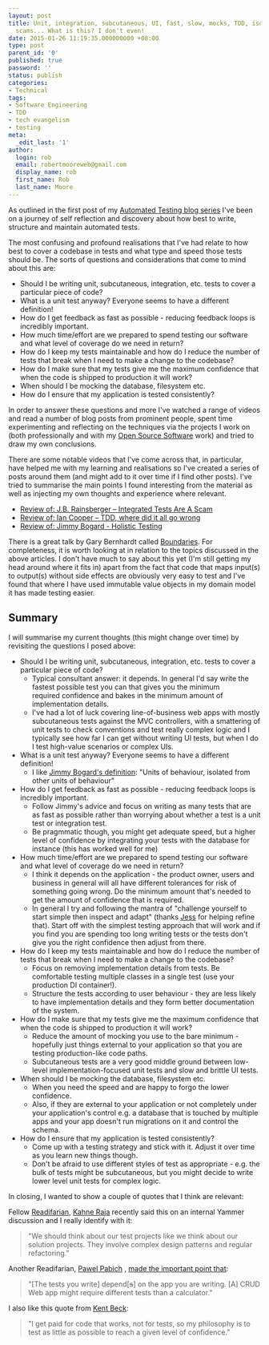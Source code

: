 ```yaml
---
layout: post
title: Unit, integration, subcutaneous, UI, fast, slow, mocks, TDD, isolation and
  scams... What is this? I don't even!
date: 2015-01-26 11:19:35.000000000 +08:00
type: post
parent_id: '0'
published: true
password: ''
status: publish
categories:
- Technical
tags:
- Software Engineering
- TDD
- tech evangelism
- testing
meta:
  _edit_last: '1'
author:
  login: rob
  email: robertmooreweb@gmail.com
  display_name: rob
  first_name: Rob
  last_name: Moore
---
```



As outlined in the first post of my [Automated Testing blog series](http://robdmoore.id.au/blog/2014/01/23/test-naming-automated-testing-series/) I've been on a journey of self reflection and discovery about how best to write, structure and maintain automated tests.



The most confusing and profound realisations that I've had relate to how best to cover a codebase in tests and what type and speed those tests should be. The sorts of questions and considerations that come to mind about this are:


- Should I be writing unit, subcutaneous, integration, etc. tests to cover a particular piece of code?
- What is a unit test anyway? Everyone seems to have a different definition!
- How do I get feedback as fast as possible - reducing feedback loops is incredibly important.
- How much time/effort are we prepared to spend testing our software and what level of coverage do we need in return?
- How do I keep my tests maintainable and how do I reduce the number of tests that break when I need to make a change to the codebase?
- How do I make sure that my tests give me the maximum confidence that when the code is shipped to production it will work?
- When should I be mocking the database, filesystem etc.
- How do I ensure that my application is tested consistently?



In order to answer these questions and more I've watched a range of videos and read a number of blog posts from prominent people, spent time experimenting and reflecting on the techniques via the projects I work on (both professionally and with my [Open Source Software](https://github.com/robdmoore) work) and tried to draw my own conclusions.



There are some notable videos that I've come across that, in particular, have helped me with my learning and realisations so I've created a series of posts around them (and might add to it over time if I find other posts). I've tried to summarise the main points I found interesting from the material as well as injecting my own thoughts and experience where relevant.


- [Review of: J.B. Rainsberger – Integrated Tests Are A Scam](http://robdmoore.id.au/blog/2015/01/26/review-of-j-b-rainsberger-integrated-tests-are-a-scam/ "Review of: J.B. Rainsberger – Integrated Tests Are A Scam")
- [Review of: Ian Cooper – TDD, where did it all go wrong](http://robdmoore.id.au/blog/2015/01/26/review-of-ian-cooper-tdd-where-did-it-all-go-wrong/ "Review of: Ian Cooper – TDD, where did it all go wrong")
- [Review of: Jimmy Bogard - Holistic Testing](http://robdmoore.id.au/blog/2015/01/26/review-of-jimmy-bogard-holistic-testing/ "Review of: Jimmy Bogard – Holistic Testing")



There is a great talk by Gary Bernhardt called [Boundaries](https://www.destroyallsoftware.com/talks/boundaries). For completeness, it is worth looking at in relation to the topics discussed in the above articles. I don't have much to say about this yet (I'm still getting my head around where it fits in) apart from the fact that code that maps input(s) to output(s) without side effects are obviously very easy to test and I've found that where I have used immutable value objects in my domain model it has made testing easier.


## Summary


I will summarise my current thoughts (this might change over time) by revisiting the questions I posed above:


- Should I be writing unit, subcutaneous, integration, etc. tests to cover a particular piece of code?
  - Typical consultant answer: it depends. In general I'd say write the fastest possible test you can that gives you the minimum required confidence and bakes in the minimum amount of implementation details.
  - I've had a lot of luck covering line-of-business web apps with mostly subcutaneous tests against the MVC controllers, with a smattering of unit tests to check conventions and test really complex logic and I typically see how far I can get without writing UI tests, but when I do I test high-value scenarios or complex UIs.
- What is a unit test anyway? Everyone seems to have a different definition!
  - I like [Jimmy Bogard's definition](http://robdmoore.id.au/blog/2015/01/26/review-of-jimmy-bogard-holistic-testing/ "Review of: Jimmy Bogard – Holistic Testing"): "Units of behaviour, isolated from other units of behaviour"
- How do I get feedback as fast as possible - reducing feedback loops is incredibly important.
  - Follow Jimmy's advice and focus on writing as many tests that are as fast as possible rather than worrying about whether a test is a unit test or integration test.
  - Be pragmmatic though, you might get adequate speed, but a higher level of confidence by integrating your tests with the database for instance (this has worked well for me)
- How much time/effort are we prepared to spend testing our software and what level of coverage do we need in return?
  - I think it depends on the application - the product owner, users and business in general will all have different tolerances for risk of something going wrong. Do the minimum amount that's needed to get the amount of confidence that is required.
  - In general I try and following the mantra of "challenge yourself to start simple then inspect and adapt" (thanks [Jess](https://twitter.com/jesspanni) for helping refine that). Start off with the simplest testing approach that will work and if you find you are spending too long writing tests or the tests don't give you the right confidence then adjust from there.
- How do I keep my tests maintainable and how do I reduce the number of tests that break when I need to make a change to the codebase?
  - Focus on removing implementation details from tests. Be comfortable testing multiple classes in a single test (use your production DI container!).
  - Structure the tests according to user behaviour - they are less likely to have implementation details and they form better documentation of the system.
- How do I make sure that my tests give me the maximum confidence that when the code is shipped to production it will work?
  - Reduce the amount of mocking you use to the bare minimum - hopefully just things external to your application so that you are testing production-like code paths.
  - Subcutaneous tests are a very good middle ground between low-level implementation-focused unit tests and slow and brittle UI tests.
- When should I be mocking the database, filesystem etc.
  - When you need the speed and are happy to forgo the lower confidence.
  - Also, if they are external to your application or not completely under your application's control e.g. a database that is touched by multiple apps and your app doesn't run migrations on it and control the schema.
- How do I ensure that my application is tested consistently?
  - Come up with a testing strategy and stick with it. Adjust it over time as you learn new things though.
  - Don't be afraid to use different styles of test as appropriate - e.g. the bulk of tests might be subcutaneous, but you might decide to write lower level unit tests for complex logic.



In closing, I wanted to show a couple of quotes that I think are relevant:



Fellow [Readifarian](http://readify.net/), [Kahne Raja](https://twitter.com/KahneRaja) recently said this on an internal Yammer discussion and I really identify with it:



> "We should think about our test projects like we think about our solution projects. They involve complex design patterns and regular refactoring."



Another Readifarian, [Pawel Pabich](https://twitter.com/PawelPabich) , [made the important point that](https://twitter.com/PawelPabich/status/559666146853412864):



> "[The tests you write] depend[<del>s</del>] on the app you are writing. [A] CRUD Web app might require different tests than a calculator."



I also like this quote from [Kent Beck](http://stackoverflow.com/questions/153234/how-deep-are-your-unit-tests/153565#153565):



> "I get paid for code that works, not for tests, so my philosophy is to test as little as possible to reach a given level of confidence."

